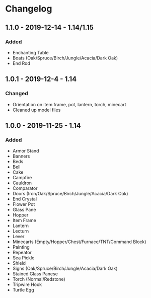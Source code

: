 # Changelog

## 1.1.0 - 2019-12-14 - 1.14/1.15
### Added
- Enchanting Table
- Boats (Oak/Spruce/Birch/Jungle/Acacia/Dark Oak)
- End Rod

## 1.0.1 - 2019-12-4 - 1.14
### Changed
- Orientation on item frame, pot, lantern, torch, minecart
- Cleaned up model files

## 1.0.0 - 2019-11-25 - 1.14
### Added
- Armor Stand
- Banners
- Beds
- Bell
- Cake
- Campfire
- Cauldron
- Comparator
- Doors (Iron/Oak/Spruce/Birch/Jungle/Acacia/Dark Oak)
- End Crystal
- Flower Pot
- Glass Pane
- Hopper
- Item Frame
- Lantern
- Lecturn
- Lever
- Minecarts (Empty/Hopper/Chest/Furnace/TNT/Command Block)
- Painting
- Repeator
- Sea Pickle
- Shield
- Signs (Oak/Spruce/Birch/Jungle/Acacia/Dark Oak)
- Stained Glass Panese
- Torch (Normal/Redstone)
- Tripwire Hook
- Turtle Egg
